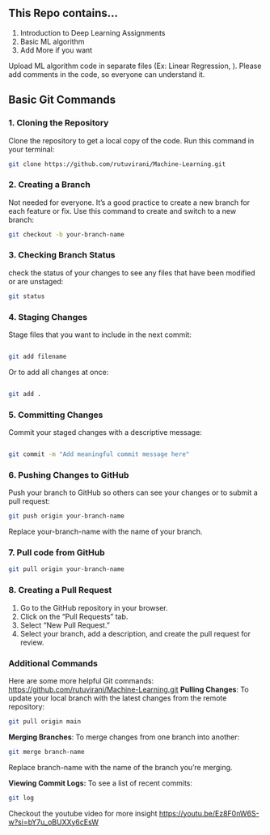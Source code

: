 ## This Repo contains...
1. Introduction to Deep Learning Assignments
2. Basic ML algorithm
3. Add More if you want

Upload ML algorithm code in separate files (Ex: Linear Regression, ). Please add comments in the code, so everyone can understand it.

## Basic Git Commands

### 1. Cloning the Repository

Clone the repository to get a local copy of the code. Run this command in your terminal:

```bash
git clone https://github.com/rutuvirani/Machine-Learning.git
```
### 2. Creating a Branch

Not needed for everyone. It’s a good practice to create a new branch for each feature or fix. Use this command to create and switch to a new branch:

```bash
git checkout -b your-branch-name
```
### 3. Checking Branch Status

check the status of your changes to see any files that have been modified or are unstaged:

```bash
git status
```

### 4. Staging Changes

Stage files that you want to include in the next commit:

```bash

git add filename
```
Or to add all changes at once:

```bash

git add .
```
### 5. Committing Changes

Commit your staged changes with a descriptive message:

```bash

git commit -m "Add meaningful commit message here"
```
### 6. Pushing Changes to GitHub

Push your branch to GitHub so others can see your changes or to submit a pull request:

```bash
git push origin your-branch-name
````
Replace your-branch-name with the name of your branch.

### 7. Pull code from GitHub
```bash
git pull origin your-branch-name
```


### 8. Creating a Pull Request

1. Go to the GitHub repository in your browser.
2. Click on the “Pull Requests” tab.
3. Select “New Pull Request.”
4. Select your branch, add a description, and create the pull request for review.

### Additional Commands

Here are some more helpful Git commands:
https://github.com/rutuvirani/Machine-Learning.git
**Pulling Changes**: To update your local branch with the latest changes from the remote repository:

```bash
git pull origin main
```
**Merging Branches**: To merge changes from one branch into another:

```bash
git merge branch-name
```
Replace branch-name with the name of the branch you’re merging.

**Viewing Commit Logs:** To see a list of recent commits:
```bash
git log
```
Checkout the youtube video for more insight
https://youtu.be/Ez8F0nW6S-w?si=bY7u_oBUXXy6cEsW
